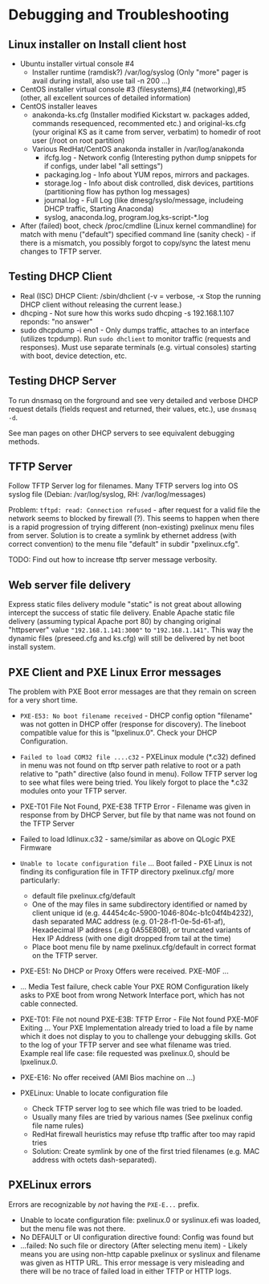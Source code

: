 
# Debugging and Troubleshooting

## Linux installer on Install client host

- Ubuntu installer virtual console #4
  - Installer runtime (ramdisk?) /var/log/syslog (Only "more" pager is avail during install, also use tail -n 200 ...)
- CentOS installer virtual console #3 (filesystems),#4 (networking),#5 (other, all excellent sources of detailed information)
- CentOS installer leaves
  - anakonda-ks.cfg (Installer modified Kickstart w. packages added, commands resequenced, recommented etc.) and original-ks.cfg (your original KS as it came from server, verbatim) to homedir of root user (/root on root partition)
  - Various RedHat/CentOS anakonda installer in /var/log/anakonda
    - ifcfg.log - Network config (Interesting python dump snippets for if configs, under label "all settings")
    - packaging.log - Info about YUM repos, mirrors and packages.
    - storage.log - Info about disk controlled, disk devices, partitions (partitioning flow has python log messages)
    - journal.log - Full Log (like dmesg/syslo/message, includeing DHCP traffic, Starting Anaconda)
    - syslog, anaconda.log, program.log,ks-script-*.log
- After (failed) boot, check /proc/cmdline (Linux kernel commandline) for match with menu ("default") specified command line (sanity check) -
    if there is a mismatch, you possibly forgot to copy/sync the latest menu changes to TFTP server.

## Testing DHCP Client

- Real (ISC) DHCP Client: /sbin/dhclient (-v = verbose, -x Stop the running DHCP client without releasing the current lease.)
- dhcping - Not sure how this works sudo dhcping -s 192.168.1.107 reponds: "no answer"
- sudo dhcpdump -i eno1 - Only dumps traffic, attaches to an interface (utilizes tcpdump). Run `sudo dhclient` to monitor traffic (requests and responses). Must use separate terminals (e.g. virtual consoles) starting with boot, device detection, etc.

## Testing DHCP Server

To run dnsmasq on the forground and see very detailed and verbose DHCP request details (fields request and returned, their values, etc.), use `dnsmasq -d`.

See man pages on other DHCP servers to see equivalent debugging methods.

## TFTP Server

Follow TFTP Server log for filenames. Many TFTP servers log into OS syslog file (Debian: /var/log/syslog, RH: /var/log/messages)

Problem: `tftpd: read: Connection refused` - after request for a valid file the network seems to blocked by firewall (?). This seems to happen when there is a rapid progression of trying different (non-existing) pxelinux menu files from server. Solution is to create a symlink by ethernet address (with correct convention) to the menu file "default" in subdir "pxelinux.cfg".

TODO: Find out how to increase tftp server message verbosity.

## Web server file delivery

Express static files delivery module "static" is not great about allowing intercept the success of static file delivery.
Enable Apache static file delivery (assuming typical Apache port 80) by changing original "httpserver" value  `"192.168.1.141:3000"`
to `"192.168.1.141"`. This way the dynamic files (preseed.cfg and ks.cfg) will still be delivered by net boot install system.

## PXE Client and PXE Linux Error messages

The problem with PXE Boot error messages are that they remain on screen for a very short time.

- `PXE-E53: No boot filename received` - DHCP config option "filename" was not gotten in DHCP offer (response for discovery).
  The lineboot compatible value for this is "lpxelinux.0". Check your DHCP Configuration.
- `Failed to load COM32 file ....c32` - PXELinux module (*.c32) defined in menu was not found on tftp server path relative to root  or a path relative to "path" directive (also found in menu). Follow TFTP server log to see what files were being tried. You likely forgot to place the *.c32 modules onto your TFTP server.
- PXE-T01 File Not Found, PXE-E38 TFTP Error - Filename was given in response from by DHCP Server, but file by that name was not found on the TFTP Server
- Failed to load ldlinux.c32 - same/similar as above on QLogic PXE Firmware
- `Unable to locate configuration file` ... Boot failed - PXE Linux is not finding its configuration file in TFTP directory pxelinux.cfg/ more particularly:
  - default file pxelinux.cfg/default
  - One of the may files in same subdirectory identified or named by client unique id (e.g. 44454c4c-5900-1046-804c-b1c04f4b4232), dash separated MAC address (e.g. 01-28-f1-0e-5d-61-af), 
Hexadecimal IP address (.e.g 0A55E80B), or truncated variants of Hex IP Address (with one digit dropped from tail at the time)
  - Place boot menu file by name pxelinux.cfg/default in correct format on the TFTP server.

- PXE-E51: No DHCP or Proxy Offers were received. PXE-M0F ...
- ... Media Test failure, check cable Your PXE ROM Configuration likely asks to PXE boot from wrong Network Interface port, which has not cable connected. 
- PXE-T01: File not nound PXE-E3B: TFTP Error - File Not found PXE-M0F Exiting ... Your PXE Implementation already tried to load a file by name which it does not display to you to challenge your debugging skills. Got to the log of your TFTP server and see what filename was tried. Example real life case: file requested was pxelinux.0, should be lpxelinux.0.
- PXE-E16: No offer received (AMI Bios machine on ...)
- PXELinux: Unable to locate configuration file
  - Check TFTP server log to see which file was tried to be loaded.
  - Usually many files are tried by various names (See pxelinux config file
    name rules)
  - RedHat firewall heuristics may refuse tftp traffic after too may rapid tries
  - Solution: Create symlink by one of the first tried filenames (e.g. MAC address with octets dash-separated).

## PXELinux errors

Errors are recognizable by *not* having the `PXE-E...` prefix.
- Unable to locate configuration file: pxelinux.0 or syslinux.efi was loaded, but the menu file was not there.
- No DEFAULT or UI configuration directive found: Config was found but
- ...failed: No such file or directory (After selecting menu item) - Likely means you are using non-http capable pxelinux or syslinux and filename was given as HTTP URL. This error message is very misleading and there will be no trace of
failed load in either TFTP or HTTP logs.

 
